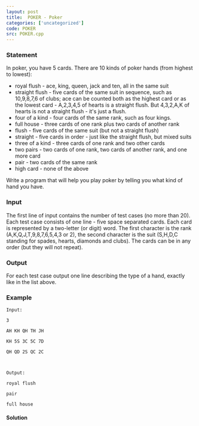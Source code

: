 ```yaml
---
layout: post
title:  POKER - Poker
categories: ['uncategorized']
code: POKER
src: POKER.cpp
---
```


### **Statement**

In poker, you have 5 cards. There are 10 kinds of poker hands (from highest to
lowest):

  * royal flush - ace, king, queen, jack and ten, all in the same suit 
  * straight flush - five cards of the same suit in sequence, such as 10,9,8,7,6 of clubs; ace can be counted both as the highest card or as the lowest card - A,2,3,4,5 of hearts is a straight flush. But 4,3,2,A,K of hearts is not a straight flush - it's just a flush. 
  * four of a kind - four cards of the same rank, such as four kings. 
  * full house - three cards of one rank plus two cards of another rank 
  * flush - five cards of the same suit (but not a straight flush) 
  * straight - five cards in order - just like the straight flush, but mixed suits 
  * three of a kind - three cards of one rank and two other cards 
  * two pairs - two cards of one rank, two cards of another rank, and one more card 
  * pair - two cards of the same rank 
  * high card - none of the above 

Write a program that will help you play poker by telling you what kind of hand
you have.

### Input

The first line of input contains the number of test cases (no more than 20).
Each test case consists of one line - five space separated cards. Each card is
represented by a two-letter (or digit) word. The first character is the rank
(A,K,Q,J,T,9,8,7,6,5,4,3 or 2), the second character is the suit (S,H,D,C
standing for spades, hearts, diamonds and clubs). The cards can be in any
order (but they will not repeat).

### Output

For each test case output one line describing the type of a hand, exactly like
in the list above.

### Example

    
    
    Input:
    3
    AH KH QH TH JH
    KH 5S 3C 5C 7D
    QH QD 2S QC 2C
    
    Output:
    royal flush
    pair
    full house
    



#### **Solution**



